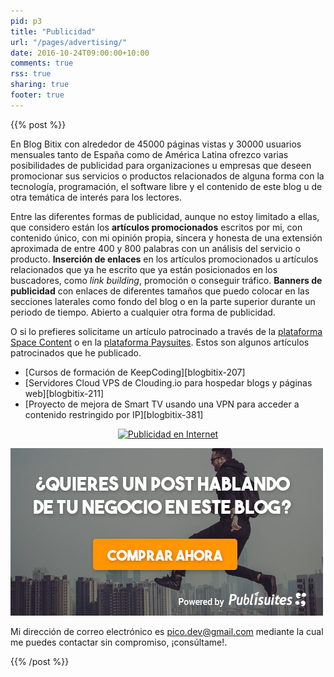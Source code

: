```yaml
---
pid: p3
title: "Publicidad"
url: "/pages/advertising/"
date: 2016-10-24T09:00:00+10:00
comments: true
rss: true
sharing: true
footer: true
---
```


{{% post %}}


En Blog Bitix con alrededor de 45000 páginas vistas y 30000 usuarios mensuales tanto de España como de América Latina ofrezco varias posibilidades de publicidad para organizaciones u empresas que deseen promocionar sus servicios o productos relacionados de alguna forma con la tecnología, programación, el software libre y el contenido de este blog u de otra temática de interés para los lectores.

Entre las diferentes formas de publicidad, aunque no estoy limitado a ellas, que considero están los **artículos promocionados** escritos por mi, con contenido único, con mi opinión propia, sincera y honesta de una extensión aproximada de entre 400 y 800 palabras con un análisis del servicio o producto. **Inserción de enlaces** en los artículos promocionados u artículos relacionados que ya he escrito que ya están posicionados en los buscadores, como _link building_, promoción o conseguir tráfico. **Banners de publicidad** con enlaces de diferentes tamaños que puedo colocar en las secciones laterales como fondo del blog o en la parte superior durante un periodo de tiempo. Abierto a cualquier otra forma de publicidad.

O si lo prefieres solicitame un artículo patrocinado a través de la [plataforma Space Content](https://spacecontent.net/es/?affiliate=5acb9ab4c9a5f) o en la [plataforma Paysuites](https://www.publisuites.com/advertisers/webaff/11383/). Estos son algunos artículos patrocinados que he publicado.

* [Cursos de formación de KeepCoding][blogbitix-207]
* [Servidores Cloud VPS de Clouding.io para hospedar blogs y páginas web][blogbitix-211]
* [Proyecto de mejora de Smart TV usando una VPN para acceder a contenido restringido por IP][blogbitix-381]

<div class="text-center">
    <p align="center"><a target="_blank" href="https://spacecontent.net/es/w/web/blogbitix/?affiliate=5acb9ab4c9a5f"> <img src="https://spacecontent.net/uploads/ad/bxt8g3imv.png" alt="Publicidad en Internet"></a></p>
    <p><a href="https://www.publisuites.com/advertisers/webaff/11383/" rel="nofollow" target="_blank"><img src="assets/images/paysuites-afiliado-500-v3.jpg" alt="Publicidad con Paysuites"></a></p>
</div>

Mi dirección de correo electrónico es <a href="mailto:pico.dev@gmail.com">pico.dev@gmail.com</a> mediante la cual me puedes contactar sin compromiso, ¡consúltame!.

{{% /post %}}
